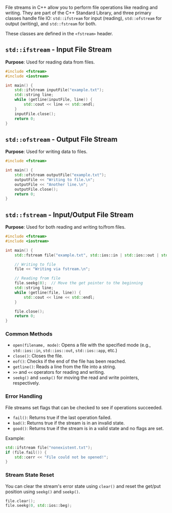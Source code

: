 File streams in C++ allow you to perform file operations like reading and writing. They are part of the C++ Standard Library, and three primary classes handle file IO: `std::ifstream` for input (reading), `std::ofstream` for output (writing), and `std::fstream` for both.

These classes are defined in the `<fstream>` header.

## `std::ifstream` - Input File Stream

**Purpose**: Used for reading data from files.

```c++
#include <fstream>
#include <iostream>

int main() {
    std::ifstream inputFile("example.txt");
    std::string line;
    while (getline(inputFile, line)) {
        std::cout << line << std::endl;
    }
    inputFile.close();
    return 0;
}
```

## `std::ofstream` - Output File Stream

**Purpose**: Used for writing data to files.

```c++
#include <fstream>

int main() {
    std::ofstream outputFile("example.txt");
    outputFile << "Writing to file.\n";
    outputFile << "Another line.\n";
    outputFile.close();
    return 0;
}
```

## `std::fstream` - Input/Output File Stream

**Purpose**: Used for both reading and writing to/from files.

```c++
#include <fstream>
#include <iostream>

int main() {
    std::fstream file("example.txt", std::ios::in | std::ios::out | std::ios::app);

    // Writing to file
    file << "Writing via fstream.\n";

    // Reading from file
    file.seekg(0);  // Move the get pointer to the beginning
    std::string line;
    while (getline(file, line)) {
        std::cout << line << std::endl;
    }

    file.close();
    return 0;
}
```

### Common Methods

- `open(filename, mode)`: Opens a file with the specified mode (e.g., `std::ios::in`, `std::ios::out`, `std::ios::app`, etc.)
- `close()`: Closes the file.
- `eof()`: Checks if the end of the file has been reached.
- `getline()`: Reads a line from the file into a string.
- `>>` and `<<` operators for reading and writing.
- `seekg()` and `seekp()` for moving the read and write pointers, respectively.
### Error Handling

File streams set flags that can be checked to see if operations succeeded.

- `fail()`: Returns true if the last operation failed.
- `bad()`: Returns true if the stream is in an invalid state.
- `good()`: Returns true if the stream is in a valid state and no flags are set.

Example:

```c++
std::ifstream file("nonexistent.txt");
if (file.fail()) {
    std::cerr << "File could not be opened!";
}
```
### Stream State Reset

You can clear the stream's error state using `clear()` and reset the get/put position using `seekg()` and `seekp()`.

```c++
file.clear();
file.seekg(0, std::ios::beg);
```